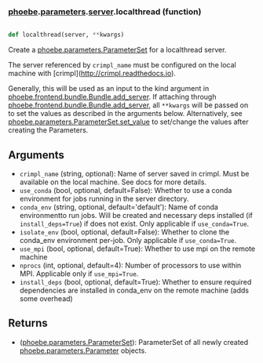### [phoebe](phoebe.md).[parameters](phoebe.parameters.md).[server](phoebe.parameters.server.md).localthread (function)


```py

def localthread(server, **kwargs)

```



Create a [phoebe.parameters.ParameterSet](phoebe.parameters.ParameterSet.md) for a localthread server.

The server referenced by `crimpl_name` must be configured on the local
machine with [crimpl](<a href="http://crimpl.readthedocs.io">http://crimpl.readthedocs.io</a>).

Generally, this will be used as an input to the kind argument in
[phoebe.frontend.bundle.Bundle.add_server](phoebe.frontend.bundle.Bundle.add_server.md).  If attaching through
[phoebe.frontend.bundle.Bundle.add_server](phoebe.frontend.bundle.Bundle.add_server.md), all `**kwargs` will be
passed on to set the values as described in the arguments below.  Alternatively,
see [phoebe.parameters.ParameterSet.set_value](phoebe.parameters.ParameterSet.set_value.md) to set/change the values
after creating the Parameters.

Arguments
----------
* `crimpl_name` (string, optional): Name of server saved in crimpl.  Must be
    available on the local machine.  See docs for more details.
* `use_conda` (bool, optional, default=False): Whether to use a conda environment
    for jobs running in the server directory.
* `conda_env` (string, optional, default='default'): Name of conda
    environmentto run jobs.  Will be created and necessary deps installed
    (if `install_deps=True`) if does not exist.  Only applicable if `use_conda=True`.
* `isolate_env` (bool, optional, default=False): Whether to clone the
    conda_env environment per-job.  Only applicable if `use_conda=True`.
* `use_mpi` (bool, optional, default=True): Whether to use mpi on the remote
   machine
* `nprocs` (int, optional, default=4): Number of processors to use
    within MPI.  Applicable only if `use_mpi=True`.
* `install_deps` (bool, optional, default=True): Whether to ensure required
    dependencies are installed in conda_env on the remote machine (adds some
    overhead)

Returns
--------
* ([phoebe.parameters.ParameterSet](phoebe.parameters.ParameterSet.md)): ParameterSet of all newly created
    [phoebe.parameters.Parameter](phoebe.parameters.Parameter.md) objects.

